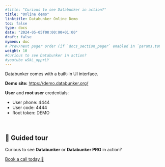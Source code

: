 ```yaml
---
#title: "Curious to see Databunker in action?"
title: "Online demo"
linktitle: Databunker Online Demo
toc: false
type: docs
date: "2024-05-05T00:00:00+01:00"
draft: false
mymenu: doc
# Prev/next pager order (if `docs_section_pager` enabled in `params.toml`)
weight: 10
#Curious to see Databunker in action?
#youtube wSkL_opprLY
---
```

Databunker comes with a built-in UI interface.

**Demo site:** <a href="https://demo.databunker.org/" target="_blank">https://demo.databunker.org/</a>

**User** and **root user** credentials:

* User phone: 4444
* User code: 4444
* Root token: DEMO

&nbsp;

## 👋 Guided tour
Curious to see **Databunker** or **Databunker PRO** in action?

[Book a call today 🚀](https://calendly.com/stremovsky/30min)
